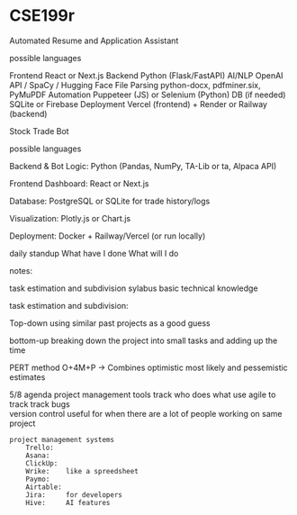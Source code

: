 # CSE199r
Automated Resume and Application Assistant


possible languages

Frontend	    React or Next.js
Backend	        Python (Flask/FastAPI)
AI/NLP	        OpenAI API / SpaCy / Hugging Face
File Parsing	python-docx, pdfminer.six, PyMuPDF
Automation	    Puppeteer (JS) or Selenium (Python)
DB (if needed)	SQLite or Firebase
Deployment	    Vercel (frontend) + Render or Railway (backend)


Stock Trade Bot

possible languages

Backend & Bot Logic: Python (Pandas, NumPy, TA-Lib or ta, Alpaca API)

Frontend Dashboard:  React or Next.js

Database:            PostgreSQL or SQLite for trade history/logs

Visualization:       Plotly.js or Chart.js

Deployment:          Docker + Railway/Vercel (or run locally)

daily standup
    What have I done
    What will I do

notes:

task estimation and subdivision
sylabus
basic technical knowledge

task estimation and subdivision:

Top-down
using similar past projects as a good guess

bottom-up
breaking down the project into small tasks and adding up the time

PERT method
O+4M+P -> Combines optimistic most likely and pessemistic estimates


5/8 agenda
project management tools
    track who does what
        use agile to track
    track bugs    
    version control
        useful for when there are a lot of people working on same project

    project management systems
        Trello:
        Asana:
        ClickUp:
        Wrike:    like a spreedsheet
        Paymo:
        Airtable:
        Jira:     for developers
        Hive:     AI features
